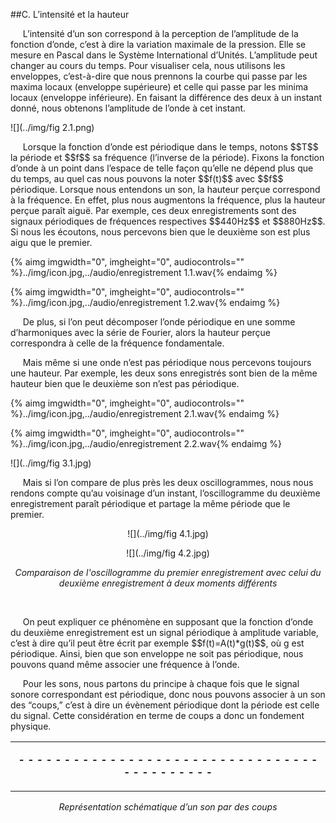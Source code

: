 ##C. L’intensité et la hauteur

<p>&nbsp;&nbsp;&nbsp;&nbsp;
    L&rsquo;intensit&eacute; d&rsquo;un son correspond &agrave; la perception de l&rsquo;amplitude de la fonction d&rsquo;onde, c&rsquo;est &agrave; dire la variation maximale de la pression. Elle se mesure en Pascal dans le Syst&egrave;me International d&rsquo;Unit&eacute;s. L&rsquo;amplitude peut changer au cours du temps. Pour visualiser cela, nous utilisons les enveloppes, c&rsquo;est-&agrave;-dire que nous prennons la courbe qui passe par les maxima locaux (enveloppe sup&eacute;rieure) et celle qui passe par les minima locaux (enveloppe inf&eacute;rieure). En faisant la diff&eacute;rence des deux &agrave; un instant donné, nous obtenons l&rsquo;amplitude de l&rsquo;onde &agrave; cet instant.
</p>

![](../img/fig 2.1.png)


<p>&nbsp;&nbsp;&nbsp;&nbsp;
    Lorsque la fonction d&rsquo;onde est p&eacute;riodique dans le temps, notons $$T$$ la p&eacute;riode et $$f$$ sa fr&eacute;quence (l&rsquo;inverse de la p&eacute;riode). Fixons la fonction d&rsquo;onde &agrave; un point dans l&rsquo;espace de telle façon qu&rsquo;elle ne d&eacute;pend plus que du temps, au quel cas nous pouvons la noter $$f(t)$$ avec $$f$$ p&eacute;riodique. Lorsque nous entendons un son, la hauteur per&ccedil;ue correspond &agrave; la fr&eacute;quence. En effet, plus nous augmentons la fr&eacute;quence, plus la hauteur per&ccedil;ue para&icirc;t aigu&euml;. Par exemple, ces deux enregistrements sont des signaux p&eacute;riodiques de fr&eacute;quences respectives $$440Hz$$ et $$880Hz$$. Si nous les &eacute;coutons, nous percevons bien que le deuxi&egrave;me son est plus aigu que le premier.</p>

{% aimg imgwidth="0", imgheight="0", audiocontrols="" %}../img/icon.jpg,../audio/enregistrement 1.1.wav{% endaimg %}

{% aimg imgwidth="0", imgheight="0", audiocontrols="" %}../img/icon.jpg,../audio/enregistrement 1.2.wav{% endaimg %}

<p>&nbsp;&nbsp;&nbsp;&nbsp;
    De plus, si l&rsquo;on peut d&eacute;composer l&rsquo;onde p&eacute;riodique en une somme d&rsquo;harmoniques avec la s&eacute;rie de Fourier, alors la hauteur per&ccedil;ue correspondra &agrave; celle de la fr&eacute;quence fondamentale.</p>

<p>&nbsp;&nbsp;&nbsp;&nbsp;
    Mais m&ecirc;me si une onde n&rsquo;est pas p&eacute;riodique nous percevons toujours une hauteur. Par exemple, les deux sons enregistr&eacute;s sont bien de la m&ecirc;me hauteur bien que le deuxi&egrave;me son n&rsquo;est pas p&eacute;riodique.
</p>

{% aimg imgwidth="0", imgheight="0", audiocontrols="" %}../img/icon.jpg,../audio/enregistrement 2.1.wav{% endaimg %}

{% aimg imgwidth="0", imgheight="0", audiocontrols="" %}../img/icon.jpg,../audio/enregistrement 2.2.wav{% endaimg %}

![](../img/fig 3.1.jpg)

<p>&nbsp;&nbsp;&nbsp;&nbsp;
    Mais si l&rsquo;on compare de plus pr&egrave;s les deux oscillogrammes, nous nous rendons compte qu&rsquo;au voisinage d&rsquo;un instant, l&rsquo;oscillogramme du deuxi&egrave;me enregistrement para&icirc;t p&eacute;riodique et partage la m&ecirc;me p&eacute;riode que le premier.
</p>
<center>
<p>
</p>

![](../img/fig 4.1.jpg)

![](../img/fig 4.2.jpg)

<p><i>Comparaison de l'oscillogramme du premier enregistrement avec celui du deuxième enregistrement à deux moments différents</i></p>
</center>
<p>&nbsp;</p>
<p>&nbsp;&nbsp;&nbsp;&nbsp;
    On peut expliquer ce ph&eacute;nom&egrave;ne en supposant que la fonction d&rsquo;onde du deuxi&egrave;me enregistrement est un signal p&eacute;riodique &agrave; amplitude variable, c&rsquo;est &agrave; dire qu&rsquo;il peut &ecirc;tre &eacute;crit par exemple $$f(t)=A(t)*g(t)$$, o&ugrave; g est p&eacute;riodique. Ainsi, bien que son enveloppe ne soit pas p&eacute;riodique, nous pouvons quand m&ecirc;me associer une fr&eacute;quence &agrave; l&rsquo;onde.</p>
<p>&nbsp;&nbsp;&nbsp;&nbsp;
    Pour les sons, nous partons du principe &agrave; chaque fois que le signal sonore correspondant est p&eacute;riodique, donc nous pouvons associer &agrave; un son des &ldquo;coups,&rdquo; c&rsquo;est &agrave; dire un &eacute;v&egrave;nement p&eacute;riodique dont la p&eacute;riode est celle du signal. Cette consid&eacute;ration en terme de coups a donc un fondement physique.
</p>

<table><tbody><tr><td><p align="center"><strong>- - - - - - - - - - - - - - - - - - - - - - - - - - - - - - - - - - - - - - - - - - -</strong></p></td></tr></tbody></table>
<p align="center"><em> Représentation schématique d’un son par des coups </em></p>